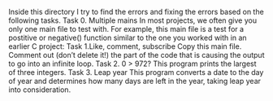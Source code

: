 Inside this directory I try to find the errors and fixing the errors based on the following tasks.
Task 0. Multiple mains
In most projects, we often give you only one main file to test with. For example, this main file is a test for a postitive or negative() function similar to the one you worked with in an earlier C project:
Task 1.Like, comment, subscribe
Copy this main file. Comment out (don’t delete it!) the part of the code that is causing the output to go into an infinite loop.
Task 2. 0 > 972?
This program prints the largest of three integers.
Task 3. Leap year
This program converts a date to the day of year and determines how many days are left in the year, taking leap year into consideration.
